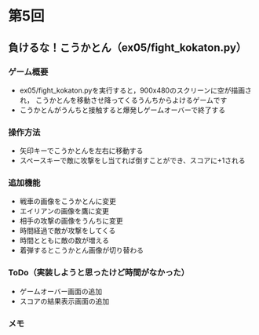 # 第5回
## 負けるな！こうかとん（ex05/fight_kokaton.py）
### ゲーム概要
- ex05/fight_kokaton.pyを実行すると，900x480のスクリーンに空が描画され，
こうかとんを移動させ降ってくるうんちからよけるゲームです
- こうかとんがうんちと接触すると爆発しゲームオーバーで終了する
### 操作方法
- 矢印キーでこうかとんを左右に移動する
- スペースキーで敵に攻撃をし当てれば倒すことができ、スコアに+1される
### 追加機能
- 戦車の画像をこうかとんに変更
- エイリアンの画像を鷹に変更
- 相手の攻撃の画像をうんちに変更
- 時間経過で敵が攻撃をしてくる
- 時間とともに敵の数が増える
- 着弾するとこうかとん画像が切り替わる
### ToDo（実装しようと思ったけど時間がなかった）
- ゲームオーバー画面の追加
- スコアの結果表示画面の追加
### メモ